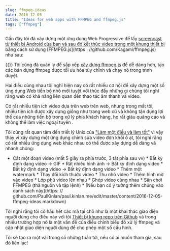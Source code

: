 ```yaml
---
slug: ffmpeg-ideas
date: 2016-12-05
title: "Ideas for web apps with FFMPEG and ffmpeg.js"
tags: ["ffmpeg"]
---
```



Gần đây tôi đã xây dựng một ứng dụng Web Progressive để lấy [screencast từ thiết bị Android của bạn và sau đó kết thúc video trong một khung thiết bị](https://paulkinlan.github.io/deviceframe.es/) bằng cách sử dụng [FFMPEG.js](https : //github.com/Kagami/ffmpeg.js) như sau:

{{<youtube E_U6zvjW8so>}} Tôi cũng đã quản lý để sắp xếp [xây dựng ffmpeg.js](https://paul.kinlan.me/building-ffmpeg.js/) để dễ dàng hơn, tạo các bản dựng ffmpeg được tối ưu hóa tùy chỉnh và chạy nó trong trình duyệt.

Hai điều cùng nhau tôi nghĩ hiện nay có rất nhiều cơ hội để xây dựng một số ứng dụng Web tiến bộ nhỏ mới tuyệt vời thúc đẩy những gì chúng tôi nghĩ rằng web có khả năng liên quan đến thao tác âm thanh và video.

Có rất nhiều tiện ích video dựa trên web trên web, nhưng trong mắt tôi, nhiều tiện ích được xây dựng giống như trang web cũ và không tận dụng lợi thế của những tiến bộ trong xử lý phía khách hàng, họ rất giàu quảng cáo và không thể làm việc ngoại tuyến .

Tôi cũng rất quan tâm đến triết lý Unix của ["Làm một điều và làm tốt"](https://en.wikipedia.org/wiki/Unix_philosophy#Do_One_Thing_and_Do_It_Well) vì vậy thay vì xây dựng một ứng dụng chỉnh sửa video đơn khối ồ ạt, tôi nghĩ rằng có rất nhiều ứng dụng web khác nhau có thể được xây dựng dễ dàng và nhanh chóng:

* Cắt một đoạn video (mất 5 giây ra phía trước, 3 tắt phía sau vv) * Bất kỳ định dạng video -> GIF * Rất nhiều hình ảnh -> Bất kỳ định dạng video * Bất kỳ định dạng video -> Bất kỳ định dạng video * Thêm một watermark * Thay đổi kích thước video * Thu nhỏ video * Thêm hình mờ vào video * Lớp phủ video lên nhau * Ghép video cùng nhau * Sân chơi FFMPEG (thả nguồn và tập lệnh) * [Nếu bạn có ý tưởng thêm chúng vào danh sách này](https: // github.com/PaulKinlan/paul.kinlan.me/edit/master/content/2016-12-05-ffmpeg-ideas.markdown)

Tôi nghĩ rằng tôi có hầu hết các mã tại chỗ như là một khai thác giao diện người dùng cho điều này với tôi [Thiết bị khung repo trên Github](https://github.com/PaulKinlan/deviceframe.es) và trong nhiều trường hợp nó là một vấn đề của điều chỉnh biểu đồ xử lý ffmpeg và cập nhật giao diện người dùng để cho phép một số cấu hình.

Tôi sẽ tạo ra một vài trong số những tuần tới, nếu có ai muốn tham gia, sau đó liên lạc!